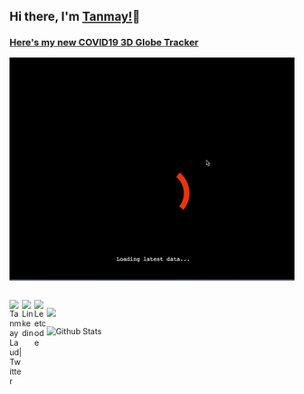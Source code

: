 ## Hi there, I'm [Tanmay!](http://tanmaylaud.github.io/portfolio)👋

### [Here's my new COVID19 3D Globe Tracker](https://github.com/tanmaylaud/covid19-globe-tracker)
![demo](https://github.com/tanmaylaud/covid19-globe-tracker/blob/master/demo.gif)


<br/>
<a href="https://twitter.com/l_tanmay">
  <img align="left" alt="Tanmay Laud| Twitter" width="22px" src="https://cdn.jsdelivr.net/npm/simple-icons@v3/icons/twitter.svg" />
</a>
<a href="https://www.linkedin.com/in/tanmaylaud/">
  <img align="left" alt="Linkedin" width="22px" src="https://cdn.jsdelivr.net/npm/simple-icons@v3/icons/linkedin.svg" />
</a>
<a href="https://leetcode.com/tanmaylaud">
  <img align="left" alt="Leetcode" width="22px" src="https://cdn.jsdelivr.net/npm/simple-icons@v3/icons/leetcode.svg" />
</a>

![](https://visitor-badge.glitch.me/badge?page_id=8bithemant.8bithemant)
<br />

![Github Stats](https://github-readme-stats.vercel.app/api?username=tanmaylaud&show_icons=true&hide_border=true)

